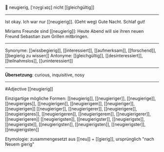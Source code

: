 🤨 neugierig, [ˈnɔʏ̯ɡiːʁɪç]
nicht [[gleichgültig]]

---
Ist okay. Ich war nur [[neugierig]]. (Geht weg) Gute Nacht. Schlaf gut!

Miriams Freunde sind [[neugierig]]: Heute Abend will sie ihren neuen Freund Sebastian zum Grillen mitbringen. 


---
Synonyme: [[wissbegierig]], [[interessiert]], [[aufmerksam]], [[forschend]], [[begierig zu wissen]]
Antonyme: [[gleichgültig]], [[desinteressiert]], [[teilnahmslos]], [[uninteressiert]]

---
**Übersetzung**:
curious, inquisitive, nosy

---
#Adjective [[neugierig]]


Einzigartige mögliche Formen: 
[[neugierig]], [[neugieriger]], [[neugierige]], [[neugieriges]], [[neugierigen]], [[neugierigem]], [[neugieriger]], [[neugierigen]]
[[neugieriger]], [[neugierigerer]], [[neugierigere]], [[neugierigeres]], [[neugierigeren]], [[neugierigerem]], [[neugierigerer]], [[neugierigeren]]
[[neugierigsten]], [[neugierigster]], [[neugierigste]], [[neugierigste]], [[neugierigsten]], [[neugierigsten]], [[neugierigster]], [[neugierigsten]]

Etymologie: zusammengesetzt aus [[neu]] + [[gierig]], ursprünglich "nach Neuem gierig"

